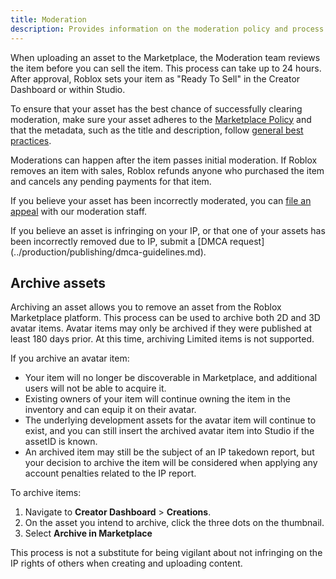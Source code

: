 ```yaml
---
title: Moderation
description: Provides information on the moderation policy and process for Marketplace items.
---
```


When uploading an asset to the Marketplace, the Moderation team reviews the item before you can sell the item. This process can take up to 24 hours. After approval, Roblox sets your item as "Ready To Sell" in the Creator Dashboard or within Studio.

To ensure that your asset has the best chance of successfully clearing moderation, make sure your asset adheres to the [Marketplace Policy](../marketplace/marketplace-policy.md) and that the metadata, such as the title and description, follow [general best practices](../production/publishing/publish-experiences-and-places.md#metadata-best-practices).

Moderations can happen after the item passes initial moderation. If Roblox removes an item with sales, Roblox refunds anyone who purchased the item and cancels any pending payments for that item.

If you believe your asset has been incorrectly moderated, you can [file an appeal](https://en.help.roblox.com/hc/en-us/articles/360000245263-Appeal-Your-Content-or-Account-Moderation) with our moderation staff.

<Alert severity = 'info'>
If you believe an asset is infringing on your IP, or that one of your assets has been incorrectly removed due to IP, submit a [DMCA request](../production/publishing/dmca-guidelines.md).
</Alert>

## Archive assets

Archiving an asset allows you to remove an asset from the Roblox Marketplace platform. This process can be used to archive both 2D and 3D avatar items. Avatar items may only be archived if they were published at least 180 days prior. At this time, archiving Limited items is not supported.

If you archive an avatar item:
- Your item will no longer be discoverable in Marketplace, and additional users will not be able to acquire it.
- Existing owners of your item will continue owning the item in the inventory and can equip it on their avatar.
- The underlying development assets for the avatar item will continue to exist, and you can still insert the archived avatar item into Studio if the assetID is known.
- An archived item may still be the subject of an IP takedown report, but your decision to archive the item will be considered when applying any account penalties related to the IP report.

To archive items:

1. Navigate to **Creator Dashboard** > **Creations**.
2. On the asset you intend to archive, click the three dots on the thumbnail.
3. Select **Archive in Marketplace**

<Alert severity ='warning'>
This process is not a substitute for being vigilant about not infringing on the IP rights of others when creating and uploading content.
</Alert>
